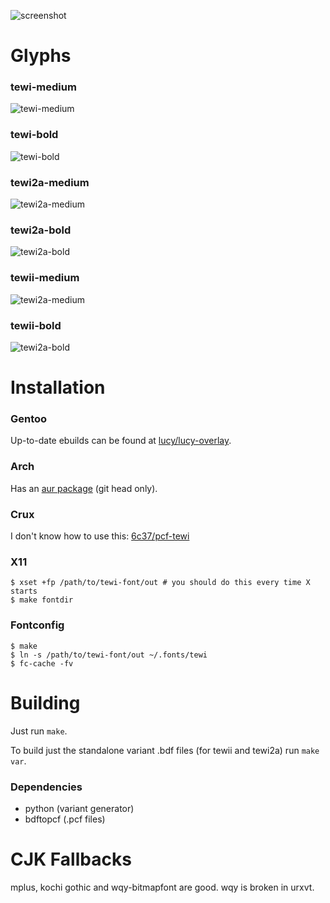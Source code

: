 ![screenshot](https://luz.lu/tewi/tewi.png)

# Glyphs
### tewi-medium
![tewi-medium](https://luz.lu/tewi/tewi-medium-11.png)

### tewi-bold
![tewi-bold](https://luz.lu/tewi/tewi-bold-11.png)

### tewi2a-medium
![tewi2a-medium](https://luz.lu/tewi/tewi2a-medium-11.png)

### tewi2a-bold
![tewi2a-bold](https://luz.lu/tewi/tewi2a-bold-11.png)

### tewii-medium
![tewi2a-medium](https://luz.lu/tewi/tewii-medium-11.png)

### tewii-bold
![tewi2a-bold](https://luz.lu/tewi/tewii-bold-11.png)

# Installation
### Gentoo
Up-to-date ebuilds can be found at
[lucy/lucy-overlay](https://github.com/lucy/lucy-overlay).

### Arch
Has an [aur package](https://aur.archlinux.org/packages/bdf-tewi-git/)
(git head only).

### Crux
I don't know how to use this:
[6c37/pcf-tewi](https://github.com/6c37/crux-ports)

### X11
```shell
$ xset +fp /path/to/tewi-font/out # you should do this every time X starts
$ make fontdir
```

### Fontconfig
```shell
$ make
$ ln -s /path/to/tewi-font/out ~/.fonts/tewi
$ fc-cache -fv
```

# Building
Just run `make`.

To build just the standalone variant .bdf files
(for tewii and tewi2a) run `make var`.

### Dependencies
* python (variant generator)
* bdftopcf (.pcf files)

# CJK Fallbacks
mplus, kochi gothic and wqy-bitmapfont are good.
wqy is broken in urxvt.
